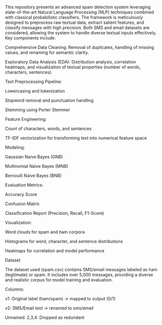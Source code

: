 This repository presents an advanced spam detection system leveraging state-of-the-art Natural Language Processing (NLP) techniques combined with classical probabilistic classifiers. The framework is meticulously designed to preprocess raw textual data, extract salient features, and classify messages with high precision. Both SMS and email datasets are considered, allowing the system to handle diverse textual inputs effectively.
Key components include:

Comprehensive Data Cleaning: Removal of duplicates, handling of missing values, and renaming for semantic clarity.

Exploratory Data Analysis (EDA): Distribution analysis, correlation heatmaps, and visualization of textual properties (number of words, characters, sentences).

Text Preprocessing Pipeline:

Lowercasing and tokenization

Stopword removal and punctuation handling

Stemming using Porter Stemmer

Feature Engineering:

Count of characters, words, and sentences

TF-IDF vectorization for transforming text into numerical feature space

Modeling:

Gaussian Naive Bayes (GNB)

Multinomial Naive Bayes (MNB)

Bernoulli Naive Bayes (BNB)

Evaluation Metrics:

Accuracy Score

Confusion Matrix

Classification Report (Precision, Recall, F1-Score)

Visualization:

Word clouds for spam and ham corpora

Histograms for word, character, and sentence distributions

Heatmaps for correlation and model performance

Dataset

The dataset used (spam.csv) contains SMS/email messages labeled as ham (legitimate) or spam. It includes over 5,000 messages, providing a diverse and realistic corpus for model training and evaluation.

Columns:

v1: Original label (ham/spam) → mapped to output (0/1)

v2: SMS/Email text → renamed to sms/email

Unnamed: 2,3,4: Dropped as redundant
